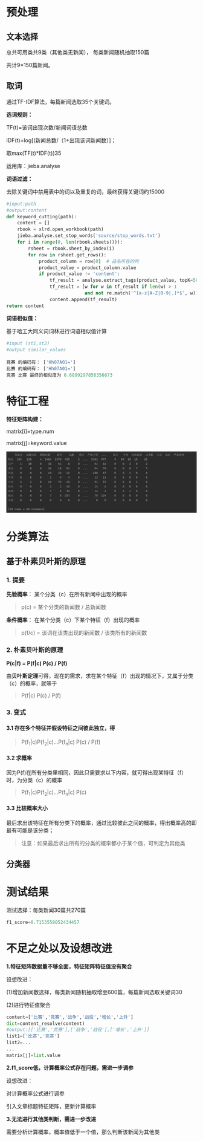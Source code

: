 # 预处理

## 文本选择

总共可用类共9类（其他类无新闻）， 每类新闻随机抽取150篇

共计9*150篇新闻。

## 取词

通过TF-IDF算法，每篇新闻选取35个关键词。

**选词规则：**

TF(t)=该词出现次数/新闻词语总数

IDF(t)=log[(新闻总数/（1+出现该词新闻数）]；

取max(TF(t)*IDF(t))35

运用库：jieba.analyse

**词语过滤：**

去除关键词中禁用表中的词以及重复的词，最终获得关键词约15000

```python
#input:path
#output:content   
def keyword_cutting(path):
    content = []
    rbook = xlrd.open_workbook(path)
    jieba.analyse.set_stop_words('source/stop_words.txt')
    for i in range(0, len(rbook.sheets())):
        rsheet = rbook.sheet_by_index(i)
        for row in rsheet.get_rows():
            product_column = row[0]  # 品名所在的列
            product_value = product_column.value
            if product_value != 'content':
                tf_result = analyse.extract_tags(product_value, topK=50)
                tf_result = [w for w in tf_result if len(w) > 1
                             and not re.match('^[a-z|A-Z|0-9|.]*$', w)]
                content.append(tf_result)
return content
```

**词语相似值：**

基于哈工大同义词词林进行词语相似值计算

```python
#input (st1,st2)
#output similar_values

竞赛 的编码有： ['Hh07A01=']
比赛 的编码有： ['Hh07A01=']
竞赛 比赛 最终的相似度为 0.6899297856356673
```



# 特征工程

**特征矩阵构建：**

matrix[i]=type.num

matrix[j]=keyword.value

![img](./keyword_matrix.png)



# 分类算法

## 基于朴素贝叶斯的原理

### 1. 提要

**先验概率**：  某个分类（c）在所有新闻中出现的概率

> p(c) = 某个分类的新闻数 / 总新闻数

**条件概率**： 在某个分类（c）下某个特征（f）出现的概率

> p(f/c) = 该词在该类出现的新闻数 / 该类所有的新闻数

### 2. 朴素贝叶斯的原理 

**P(c|f) = P(f|c) P(c) / P(f)**

由**贝叶斯定理**可得，现在的需求，求在某个特征（f）出现的情况下，又属于分类（c）的概率，就等于

> P(f|c) P(c) / P(f)

### 3. 变式

#### 3.1 存在多个特征并假设特征之间彼此独立，得

> P(f<sub>1</sub>|c)P(f<sub>2</sub>|c)...P(f<sub>n</sub>|c) P(c) / P(f)

#### 3.2 求概率 

因为P(f)在所有分类里相同，因此只需要求以下内容，就可得出现某特征（f）时，为分类（c）的概率

>P(f<sub>1</sub>|c)P(f<sub>2</sub>|c)...P(f<sub>n</sub>|c) P(c)

#### 3.3 比较概率大小

最后求出该特征在所有分类下的概率，通过比较彼此之间的概率，得出概率高的即最有可能是该分类；

> 注意：如果最后求出所有的分类的概率都小于某个值，可判定为其他类





## 分类器

# 测试结果

测试选择：每类新闻30篇共270篇

```python
f1_score=0.7153558052434457
```



# 不足之处以及设想改进

**1.特征矩阵数据量不够全面，特征矩阵特征值没有聚合**

设想改进：

  (1)增加新闻数选择，每类新闻随机抽取增至600篇，每篇新闻选取关键词30

  (2)进行特征值聚合

```python
content=['比赛','竞赛','战争','战役','增长','上升']
dict=content_resolve(content)
#output:[['比赛','竞赛'],['战争','战役'],['增长','上升']]
list1=['比赛','竞赛']
list2=...
...
matrix[j]=list.value
```

**2.f1_score低，计算概率公式存在问题，需进一步调参**

设想改进：

 对计算概率公式进行调参

引入文章标题特征矩阵，更新计算概率

**3.无法进行其他类判断，需进一步改进**

需要分析计算概率，概率值低于一个值，那么判断该新闻为其他类
